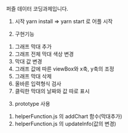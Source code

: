 퍼즐 데이터 코딩과제입니다.

1. 시작
 yarn install => yarn start 로 어플 시작
 
2. 구현기능
 1) 그래프 막대 추가
 2) 그래프 전체 막대 색상 변경
 3) 막대 값 변경
 4) 그래프 값에 따른 viewBox와 x축, y축의 조정
 5) 그래프 막대 삭제
 6) 올바른 입력형식 검사
 7) 클릭한 막대의 날짜와 값 따로 표시
 
3. prototype 사용 
 1) helperFunction.js 의 addChart 함수(막대추가)
 2) helperFunction.js 의 updateInfo(값의 변경)
